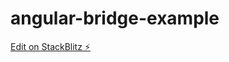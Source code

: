 # angular-bridge-example

[Edit on StackBlitz ⚡️](https://stackblitz.com/edit/angular-bridge-example)